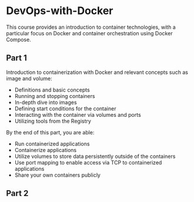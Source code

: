 # DevOps-with-Docker

This course provides an introduction to container technologies, with a particular focus on Docker and container orchestration using Docker Compose.

## Part 1

Introduction to containerization with Docker and relevant concepts such as image and volume:

- Definitions and basic concepts
- Running and stopping containers
- In-depth dive into images
- Defining start conditions for the container
- Interacting with the container via volumes and ports
- Utilizing tools from the Registry

By the end of this part, you are able:

- Run containerized applications
- Containerize applications
- Utilize volumes to store data persistently outside of the containers
- Use port mapping to enable access via TCP to containerized applications
- Share your own containers publicly
  
## Part 2







